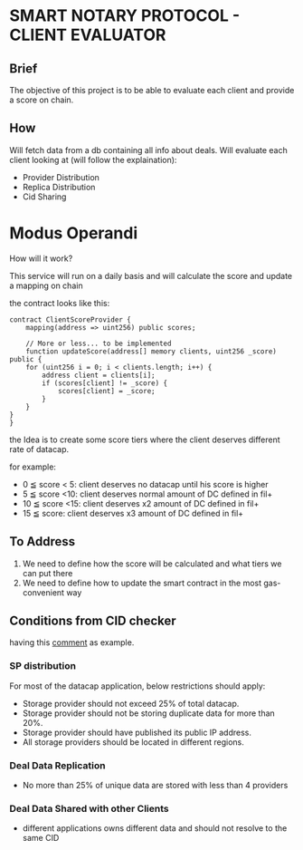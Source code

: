 
# SMART NOTARY PROTOCOL - CLIENT EVALUATOR

## Brief

The objective of this project is to be able to evaluate each client and provide a score on chain.

## How 

Will fetch data from a db containing all info about deals. Will evaluate each client looking at (will follow the explaination):

- Provider Distribution 
- Replica Distribution
- Cid Sharing


# Modus Operandi

How will it work?

This service will run on a daily basis and will calculate the score and update a mapping on chain 

the contract looks like this:

```
contract ClientScoreProvider {
    mapping(address => uint256) public scores;

    // More or less... to be implemented
    function updateScore(address[] memory clients, uint256 _score) public {
    for (uint256 i = 0; i < clients.length; i++) {
        address client = clients[i];
        if (scores[client] != _score) {
            scores[client] = _score;
        }
    }
}
}
```

the Idea is to create some score tiers where the client deserves different rate of datacap.

for example:

-  0 ≦ score < 5: client deserves no datacap until his score is higher
-  5 ≦ score <10: client deserves normal amount of DC defined in fil+
-  10 ≦ score <15: client deserves x2 amount of DC defined in fil+
-  15 ≦ score: client deserves x3 amount of DC defined in fil+


## To Address

1. We need to define how the score will be calculated and what tiers we can put there
2. We need to define how to update the smart contract in the most gas-convenient way

## Conditions from CID checker

having this [comment](https://github.com/filecoin-project/filecoin-plus-large-datasets/issues/982#issuecomment-1352815406) as example.

### SP distribution

For most of the datacap application, below restrictions should apply:

- Storage provider should not exceed 25% of total datacap.
- Storage provider should not be storing duplicate data for more than 20%.
- Storage provider should have published its public IP address.
- All storage providers should be located in different regions.

### Deal Data Replication

- No more than 25% of unique data are stored with less than 4 providers

### Deal Data Shared with other Clients

- different applications owns different data and should not resolve to the same CID

